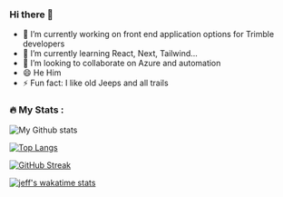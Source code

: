### Hi there 👋


- 🔭 I’m currently working on front end application options for Trimble developers
- 🌱 I’m currently learning React, Next, Tailwind...
- 👯 I’m looking to collaborate on Azure and automation
- 😄 He Him
- ⚡ Fun fact: I like old Jeeps and all trails
### :fire: My Stats :


![My Github stats](https://github-readme-stats.vercel.app/api?username=jbend&show_icons=true&theme=cobalt2)

[![Top Langs](https://github-readme-stats.vercel.app/api/top-langs/?username=jbend&theme=cobalt2)](https://github.com/anuraghazra/github-readme-stats)

[![GitHub Streak](http://github-readme-streak-stats.herokuapp.com?user=jbend&theme=dark&background=000000)](https://git.io/streak-stats)

[![jeff's wakatime stats](https://github-readme-stats.vercel.app/api/wakatime?username=jbend)](https://github.com/jbend/github-readme-stats)
